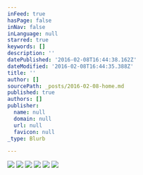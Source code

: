 ```yaml
---
inFeed: true
hasPage: false
inNav: false
inLanguage: null
starred: true
keywords: []
description: ''
datePublished: '2016-02-08T16:44:38.162Z'
dateModified: '2016-02-08T16:44:35.388Z'
title: ''
author: []
sourcePath: _posts/2016-02-08-home.md
published: true
authors: []
publisher:
  name: null
  domain: null
  url: null
  favicon: null
_type: Blurb

---
```

![](https://the-grid-user-content.s3-us-west-2.amazonaws.com/c2745a6f-8254-449f-a26f-74ffdbaec74a.jpg)
![](https://the-grid-user-content.s3-us-west-2.amazonaws.com/49435e8f-f567-47bd-9281-db1fc47a55ba.jpg)
![](https://the-grid-user-content.s3-us-west-2.amazonaws.com/7f500575-c35a-4a1a-be56-86b869f6906b.jpg)
![](https://the-grid-user-content.s3-us-west-2.amazonaws.com/12363249-5264-40ed-83fd-84e7e68c370a.jpg)
![](https://the-grid-user-content.s3-us-west-2.amazonaws.com/530c7880-587d-4f8b-80dd-ea19c20a871b.jpg)
![](https://the-grid-user-content.s3-us-west-2.amazonaws.com/7a23c4be-c733-4e33-a9cb-fd5ec5a37c62.jpg)